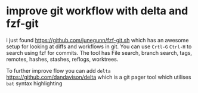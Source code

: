 # improve git workflow with delta and fzf-git

i just found https://github.com/junegunn/fzf-git.sh which has an awesome
setup for looking at diffs and workflows in git. You can use `Crtl-G`
`Ctrl-H` to search using fzf for commits. The tool has File search,
branch search, tags, remotes, hashes, stashes, reflogs, worktrees.

To further improve flow you can add `delta` https://github.com/dandavison/delta which is a git pager tool which utilises `bat` syntax highlighting

